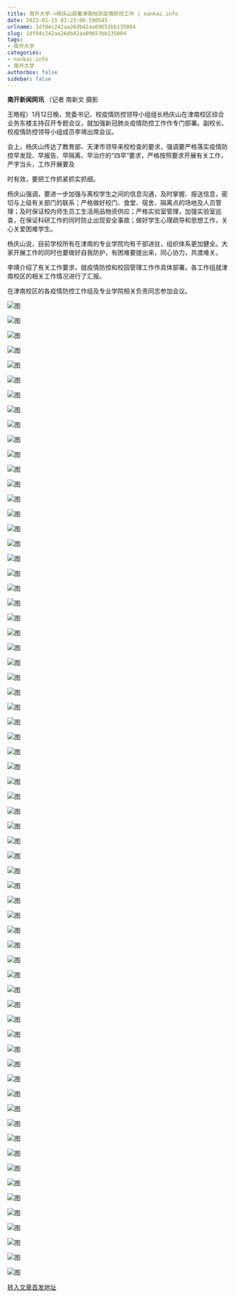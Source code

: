 ```yaml
---
title: 南开大学->杨庆山部署津南校区疫情防控工作 | nankai.info
date: 2022-01-15 01:23:00.590545
urlname: 1df04c242aa26db42aa09653bb135004
slug: 1df04c242aa26db42aa09653bb135004
tags: 
- 南开大学
categories:
- nankai.info
- 南开大学
authorbox: false
sidebar: false
---
```

**南开新闻网讯** （记者 南新文 摄影

王皓程）1月12日晚，党委书记、校疫情防控领导小组组长杨庆山在津南校区综合业务东楼主持召开专题会议，就加强新冠肺炎疫情防控工作作专门部署。副校长、校疫情防控领导小组成员李靖出席会议。

会上，杨庆山传达了教育部、天津市领导来校检查的要求，强调要严格落实疫情防控早发现、早报告、早隔离、早治疗的“四早”要求，严格按照要求开展有关工作，严字当头，工作开展要及
<!--more-->
时有效，要把工作抓紧抓实抓细。

杨庆山强调，要进一步加强与离校学生之间的信息沟通，及时掌握、报送信息，密切与上级有关部门的联系；严格做好校门、食堂、宿舍、隔离点的场地及人员管理；及时保证校内师生员工生活用品物资供应；严格实验室管理，加强实验室巡查，在保证科研工作的同时防止出现安全事故；做好学生心理疏导和思想工作，关心关爱困难学生。

杨庆山说，目前学校所有在津南的专业学院均有干部进驻，组织体系更加健全。大家开展工作的同时也要做好自我防护，有困难要提出来，同心协力，共渡难关。

李靖介绍了有关工作要求，就疫情防控和校园管理工作作具体部署。各工作组就津南校区的相关工作情况进行了汇报。

在津南校区的各疫情防控工作组及专业学院相关负责同志参加会议。

![图](http://news.nankai.edu.cn/ywsd/system/2022/01/13/g)

![图](http://news.nankai.edu.cn/ywsd/system/2022/01/13/p)

![图](http://news.nankai.edu.cn/ywsd/system/2022/01/13/j)

![图](http://news.nankai.edu.cn/ywsd/system/2022/01/13/)

![图](http://news.nankai.edu.cn/ywsd/system/2022/01/13/c)

![图](http://news.nankai.edu.cn/ywsd/system/2022/01/13/f)

![图](http://news.nankai.edu.cn/ywsd/system/2022/01/13/9)

![图](http://news.nankai.edu.cn/ywsd/system/2022/01/13/d)

![图](http://news.nankai.edu.cn/ywsd/system/2022/01/13/6)

![图](http://news.nankai.edu.cn/ywsd/system/2022/01/13/c)

![图](http://news.nankai.edu.cn/ywsd/system/2022/01/13/3)

![图](http://news.nankai.edu.cn/ywsd/system/2022/01/13/0)

![图](http://news.nankai.edu.cn/ywsd/system/2022/01/13/_)

![图](http://news.nankai.edu.cn/ywsd/system/2022/01/13/2)

![图](http://news.nankai.edu.cn/ywsd/system/2022/01/13/3)

![图](http://news.nankai.edu.cn/ywsd/system/2022/01/13/0)

![图](http://news.nankai.edu.cn/ywsd/system/2022/01/13/4)

![图](http://news.nankai.edu.cn/ywsd/system/2022/01/13/4)

![图](http://news.nankai.edu.cn/ywsd/system/2022/01/13/0)

![图](http://news.nankai.edu.cn/ywsd/system/2022/01/13/0)

![图](http://news.nankai.edu.cn/ywsd/system/2022/01/13/0)

![图](http://news.nankai.edu.cn/ywsd/system/2022/01/13/3)

![图](http://news.nankai.edu.cn/ywsd/system/2022/01/13/0)

![图](http://news.nankai.edu.cn/ywsd/system/2022/01/13/0)

![图](http://news.nankai.edu.cn/)

![图](http://news.nankai.edu.cn/ywsd/system/2022/01/13/0)

![图](http://news.nankai.edu.cn/ywsd/system/2022/01/13/4)

![图](http://news.nankai.edu.cn/ywsd/system/2022/01/13/4)

![图](http://news.nankai.edu.cn/)

![图](http://news.nankai.edu.cn/ywsd/system/2022/01/13/0)

![图](http://news.nankai.edu.cn/ywsd/system/2022/01/13/0)

![图](http://news.nankai.edu.cn/ywsd/system/2022/01/13/0)

![图](http://news.nankai.edu.cn/)

![图](http://news.nankai.edu.cn/ywsd/system/2022/01/13/3)

![图](http://news.nankai.edu.cn/ywsd/system/2022/01/13/0)

![图](http://news.nankai.edu.cn/ywsd/system/2022/01/13/0)

![图](http://news.nankai.edu.cn/)

![图](http://news.nankai.edu.cn/ywsd/system/2022/01/13/c)

![图](http://news.nankai.edu.cn/ywsd/system/2022/01/13/i)

![图](http://news.nankai.edu.cn/ywsd/system/2022/01/13/p)

![图](http://news.nankai.edu.cn/)

![图](http://news.nankai.edu.cn/ywsd/system/2022/01/13/n)

![图](http://news.nankai.edu.cn/ywsd/system/2022/01/13/c)

![图](http://news.nankai.edu.cn/ywsd/system/2022/01/13/)

![图](http://news.nankai.edu.cn/ywsd/system/2022/01/13/u)

![图](http://news.nankai.edu.cn/ywsd/system/2022/01/13/d)

![图](http://news.nankai.edu.cn/ywsd/system/2022/01/13/e)

![图](http://news.nankai.edu.cn/ywsd/system/2022/01/13/)

![图](http://news.nankai.edu.cn/ywsd/system/2022/01/13/i)

![图](http://news.nankai.edu.cn/ywsd/system/2022/01/13/a)

![图](http://news.nankai.edu.cn/ywsd/system/2022/01/13/k)

![图](http://news.nankai.edu.cn/ywsd/system/2022/01/13/n)

![图](http://news.nankai.edu.cn/ywsd/system/2022/01/13/a)

![图](http://news.nankai.edu.cn/ywsd/system/2022/01/13/n)

![图](http://news.nankai.edu.cn/ywsd/system/2022/01/13/)

![图](http://news.nankai.edu.cn/ywsd/system/2022/01/13/s)

![图](http://news.nankai.edu.cn/ywsd/system/2022/01/13/w)

![图](http://news.nankai.edu.cn/ywsd/system/2022/01/13/e)

![图](http://news.nankai.edu.cn/ywsd/system/2022/01/13/n)

![图](http://news.nankai.edu.cn/)

![图](http://news.nankai.edu.cn/)

![图](http://news.nankai.edu.cn/ywsd/system/2022/01/13/:)

![图](http://news.nankai.edu.cn/ywsd/system/2022/01/13/p)

![图](http://news.nankai.edu.cn/ywsd/system/2022/01/13/t)

![图](http://news.nankai.edu.cn/ywsd/system/2022/01/13/t)

![图](http://news.nankai.edu.cn/ywsd/system/2022/01/13/h)

[转入文章首发地址](http://news.nankai.edu.cn/ywsd/system/2022/01/13/030049926.shtml)